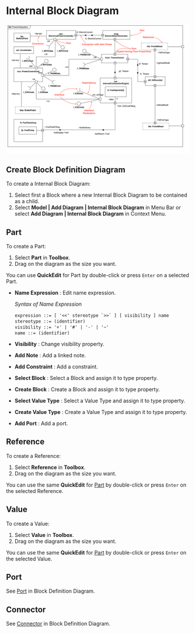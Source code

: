 # Internal Block Diagram

![Internal Block Diagram](../.gitbook/assets/powersubsystem.png)

## Create Block Definition Diagram

To create a Internal Block Diagram:

1. Select first a Block where a new Internal Block Diagram to be contained as a child.
2. Select **Model \| Add Diagram \| Internal Block Diagram** in Menu Bar or select **Add Diagram \| Internal Block Diagram** in Context Menu.

## Part

To create a Part:

1. Select **Part** in **Toolbox**.
2. Drag on the diagram as the size you want.

You can use **QuickEdit** for Part by double-click or press `Enter` on a selected Part.

* **Name Expression** : Edit name expression.

  _Syntax of Name Expression_

  ```text
  expression ::= [ '<<' stereotype `>>` ] [ visibility ] name
  stereotype ::= (identifier)
  visibility ::= '+' | '#' | '-' | '~'
  name ::= (identifier)
  ```

* **Visibility** : Change visibility property.
* **Add Note** : Add a linked note.
* **Add Constraint** : Add a constraint.
* **Select Block** : Select a Block and assign it to type property.
* **Create Block** : Create a Block and assign it to type property.
* **Select Value Type** : Select a Value Type and assign it to type property.
* **Create Value Type** : Create a Value Type and assign it to type property.
* **Add Port** : Add a port.

## Reference

To create a Reference:

1. Select **Reference** in **Toolbox**.
2. Drag on the diagram as the size you want.

You can use the same **QuickEdit** for [Part](internal-block-diagram.md#part) by double-click or press `Enter` on the selected Reference.

## Value

To create a Value:

1. Select **Value** in **Toolbox**.
2. Drag on the diagram as the size you want.

You can use the same **QuickEdit** for [Part](internal-block-diagram.md#part) by double-click or press `Enter` on the selected Value.

## Port

See [Port](block-definition-diagram.md#port) in Block Definition Diagram.

## Connector

See [Connector](block-definition-diagram.md#connector) in Block Definition Diagram.

